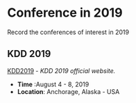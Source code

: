 # Conference in 2019
Record the conferences of interest in 2019

## KDD 2019
[KDD2019](https://www.kdd.org/kdd2019/) - *KDD 2019 official website.*
* **Time** :August 4 - 8, 2019
* **Location**: Anchorage, Alaska - USA

